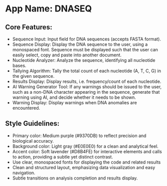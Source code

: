 # **App Name**: DNASEQ

## Core Features:

- Sequence Input: Input field for DNA sequences (accepts FASTA format).
- Sequence Display: Display the DNA sequence to the user, using a monospaced font. Sequence must be displayed such that the user can easily select, copy and paste into another document.
- Nucleotide Analyzer: Analyze the sequence, identifying all nucleotide bases.
- Tallying Algorithm: Tally the total count of each nucleotide (A, T, C, G) in the given sequence.
- Results Display: Display results, i.e. frequency/count of each nucleotide.
- AI Warning Generator Tool: If any warnings should be issued to the user, such as a non-DNA character appearing in the sequence, generate that warning using AI, and decide whether it needs to be shown.
- Warning Display: Display warnings when DNA anomalies are encountered.

## Style Guidelines:

- Primary color: Medium purple (#9370DB) to reflect precision and biological accuracy.
- Background color: Light gray (#E0E0E0) for a clean and analytical feel.
- Accent color: Soft lavender (#D8B4FE) for interactive elements and calls to action, providing a subtle yet distinct contrast.
- Use clear, monospaced fonts for displaying the code and related results
- Clean and structured layout, emphasizing data visualization and easy navigation.
- Subtle transitions on analysis completion and results display.